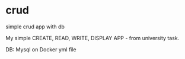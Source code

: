 # crud
simple crud app with db
 
My simple CREATE, READ, WRITE, DISPLAY APP - from university task.

DB: Mysql on Docker yml file 

